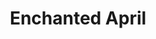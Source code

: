 ---
title: Enchanted April
year: 1931
opening_date: 1931-03-31
closing_date: 
layout: productions
image:
image_caption:
image_credit:
playbill:
category:
details:
  Theatre: Theatre Jacksonville
cast:
  Lady Caroline Dester: Elizabeth Edwards
  Thomas Briggs: Elliott Adams
  Mellersh Wilkins: Harry T. Gray
  Rose Arbuthnot: Katherine Adams
  Lotty Wilkins: Louise Twitty
  Franceska: Maude L. Bowie
  Mrs. William Fisher: Mrs. E.H. Seabrook
  Ferdinand Arundel: Philip S. May
crew:
  Director: Jeannette Grether Borum
understudies:
orchestra:
external_links:
---